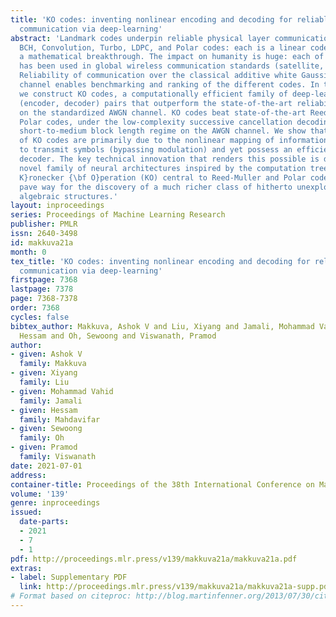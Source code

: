 ```yaml
---
title: 'KO codes: inventing nonlinear encoding and decoding for reliable wireless
  communication via deep-learning'
abstract: 'Landmark codes underpin reliable physical layer communication, e.g., Reed-Muller,
  BCH, Convolution, Turbo, LDPC, and Polar codes: each is a linear code and represents
  a mathematical breakthrough. The impact on humanity is huge: each of these codes
  has been used in global wireless communication standards (satellite, WiFi, cellular).
  Reliability of communication over the classical additive white Gaussian noise (AWGN)
  channel enables benchmarking and ranking of the different codes. In this paper,
  we construct KO codes, a computationally efficient family of deep-learning driven
  (encoder, decoder) pairs that outperform the state-of-the-art reliability performance
  on the standardized AWGN channel. KO codes beat state-of-the-art Reed-Muller and
  Polar codes, under the low-complexity successive cancellation decoding, in the challenging
  short-to-medium block length regime on the AWGN channel. We show that the gains
  of KO codes are primarily due to the nonlinear mapping of information bits directly
  to transmit symbols (bypassing modulation) and yet possess an efficient, high-performance
  decoder. The key technical innovation that renders this possible is design of a
  novel family of neural architectures inspired by the computation tree of the {\bf
  K}ronecker {\bf O}peration (KO) central to Reed-Muller and Polar codes. These architectures
  pave way for the discovery of a much richer class of hitherto unexplored nonlinear
  algebraic structures.'
layout: inproceedings
series: Proceedings of Machine Learning Research
publisher: PMLR
issn: 2640-3498
id: makkuva21a
month: 0
tex_title: 'KO codes: inventing nonlinear encoding and decoding for reliable wireless
  communication via deep-learning'
firstpage: 7368
lastpage: 7378
page: 7368-7378
order: 7368
cycles: false
bibtex_author: Makkuva, Ashok V and Liu, Xiyang and Jamali, Mohammad Vahid and Mahdavifar,
  Hessam and Oh, Sewoong and Viswanath, Pramod
author:
- given: Ashok V
  family: Makkuva
- given: Xiyang
  family: Liu
- given: Mohammad Vahid
  family: Jamali
- given: Hessam
  family: Mahdavifar
- given: Sewoong
  family: Oh
- given: Pramod
  family: Viswanath
date: 2021-07-01
address:
container-title: Proceedings of the 38th International Conference on Machine Learning
volume: '139'
genre: inproceedings
issued:
  date-parts:
  - 2021
  - 7
  - 1
pdf: http://proceedings.mlr.press/v139/makkuva21a/makkuva21a.pdf
extras:
- label: Supplementary PDF
  link: http://proceedings.mlr.press/v139/makkuva21a/makkuva21a-supp.pdf
# Format based on citeproc: http://blog.martinfenner.org/2013/07/30/citeproc-yaml-for-bibliographies/
---
```

